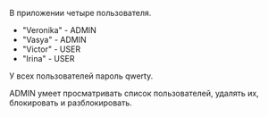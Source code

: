 В приложении четыре пользователя.
* "Veronika" - ADMIN
* "Vasya" - ADMIN
* "Victor" - USER
* "Irina" - USER

У всех пользователей пароль qwerty.

ADMIN умеет просматривать список пользователей, удалять их, блокировать и разблокировать.
